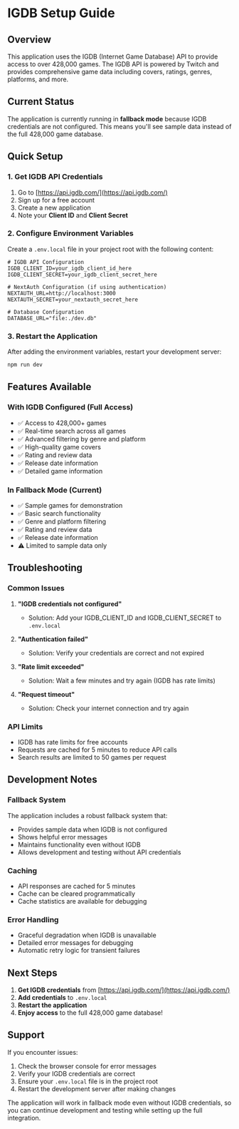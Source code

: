 # IGDB Setup Guide

## Overview
This application uses the IGDB (Internet Game Database) API to provide access to over 428,000 games. The IGDB API is powered by Twitch and provides comprehensive game data including covers, ratings, genres, platforms, and more.

## Current Status
The application is currently running in **fallback mode** because IGDB credentials are not configured. This means you'll see sample data instead of the full 428,000 game database.

## Quick Setup

### 1. Get IGDB API Credentials
1. Go to [https://api.igdb.com/](https://api.igdb.com/)
2. Sign up for a free account
3. Create a new application
4. Note your **Client ID** and **Client Secret**

### 2. Configure Environment Variables
Create a `.env.local` file in your project root with the following content:

```env
# IGDB API Configuration
IGDB_CLIENT_ID=your_igdb_client_id_here
IGDB_CLIENT_SECRET=your_igdb_client_secret_here

# NextAuth Configuration (if using authentication)
NEXTAUTH_URL=http://localhost:3000
NEXTAUTH_SECRET=your_nextauth_secret_here

# Database Configuration
DATABASE_URL="file:./dev.db"
```

### 3. Restart the Application
After adding the environment variables, restart your development server:

```bash
npm run dev
```

## Features Available

### With IGDB Configured (Full Access)
- ✅ Access to 428,000+ games
- ✅ Real-time search across all games
- ✅ Advanced filtering by genre and platform
- ✅ High-quality game covers
- ✅ Rating and review data
- ✅ Release date information
- ✅ Detailed game information

### In Fallback Mode (Current)
- ✅ Sample games for demonstration
- ✅ Basic search functionality
- ✅ Genre and platform filtering
- ✅ Rating and review data
- ✅ Release date information
- ⚠️ Limited to sample data only

## Troubleshooting

### Common Issues

1. **"IGDB credentials not configured"**
   - Solution: Add your IGDB_CLIENT_ID and IGDB_CLIENT_SECRET to `.env.local`

2. **"Authentication failed"**
   - Solution: Verify your credentials are correct and not expired

3. **"Rate limit exceeded"**
   - Solution: Wait a few minutes and try again (IGDB has rate limits)

4. **"Request timeout"**
   - Solution: Check your internet connection and try again

### API Limits
- IGDB has rate limits for free accounts
- Requests are cached for 5 minutes to reduce API calls
- Search results are limited to 50 games per request

## Development Notes

### Fallback System
The application includes a robust fallback system that:
- Provides sample data when IGDB is not configured
- Shows helpful error messages
- Maintains functionality even without IGDB
- Allows development and testing without API credentials

### Caching
- API responses are cached for 5 minutes
- Cache can be cleared programmatically
- Cache statistics are available for debugging

### Error Handling
- Graceful degradation when IGDB is unavailable
- Detailed error messages for debugging
- Automatic retry logic for transient failures

## Next Steps

1. **Get IGDB credentials** from [https://api.igdb.com/](https://api.igdb.com/)
2. **Add credentials** to `.env.local`
3. **Restart the application**
4. **Enjoy access** to the full 428,000 game database!

## Support

If you encounter issues:
1. Check the browser console for error messages
2. Verify your IGDB credentials are correct
3. Ensure your `.env.local` file is in the project root
4. Restart the development server after making changes

The application will work in fallback mode even without IGDB credentials, so you can continue development and testing while setting up the full integration. 
